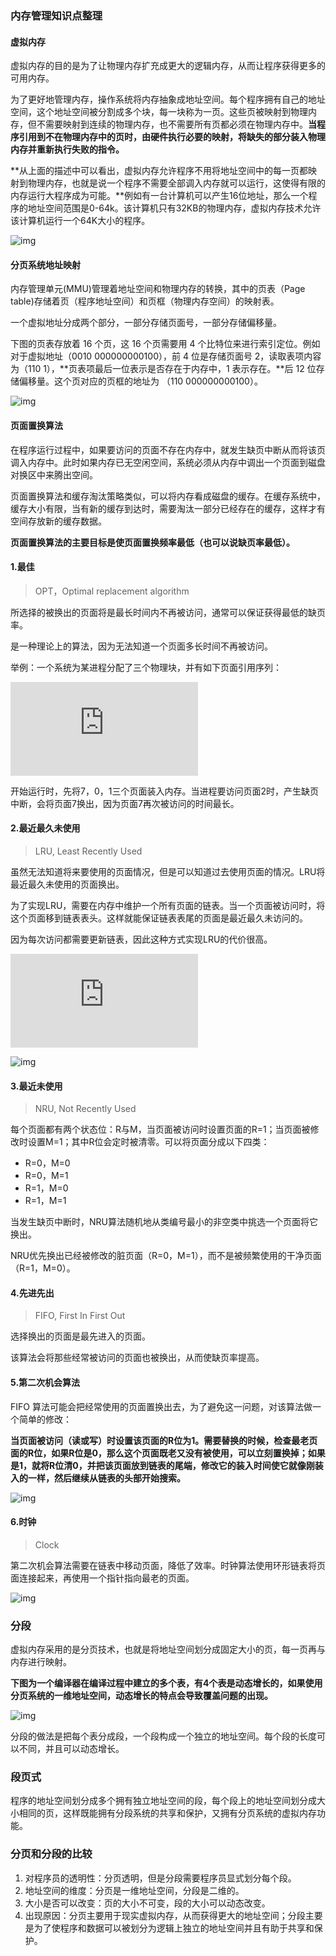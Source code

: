 ### 内存管理知识点整理

#### 虚拟内存

虚拟内存的目的是为了让物理内存扩充成更大的逻辑内存，从而让程序获得更多的可用内存。

为了更好地管理内存，操作系统将内存抽象成地址空间。每个程序拥有自己的地址空间，这个地址空间被分割成多个块，每一块称为一页。这些页被映射到物理内存，但不需要映射到连续的物理内存，也不需要所有页都必须在物理内存中。**当程序引用到不在物理内存中的页时，由硬件执行必要的映射，将缺失的部分装入物理内存并重新执行失败的指令。**

**从上面的描述中可以看出，虚拟内存允许程序不用将地址空间中的每一页都映射到物理内存，也就是说一个程序不需要全部调入内存就可以运行，这使得有限的内存运行大程序成为可能。**例如有一台计算机可以产生16位地址，那么一个程序的地址空间范围是0-64k。该计算机只有32KB的物理内存，虚拟内存技术允许该计算机运行一个64K大小的程序。

![img](https://gitee.com/CyC2018/CS-Notes/raw/master/docs/pics/7b281b1e-0595-402b-ae35-8c91084c33c1.png)

#### 分页系统地址映射

内存管理单元(MMU)管理着地址空间和物理内存的转换，其中的页表（Page table)存储着页（程序地址空间）和页框（物理内存空间）的映射表。

一个虚拟地址分成两个部分，一部分存储页面号，一部分存储偏移量。

下图的页表存放着 16 个页，这 16 个页需要用 4 个比特位来进行索引定位。例如对于虚拟地址（0010 000000000100），前 4 位是存储页面号 2，读取表项内容为（110 1），**页表项最后一位表示是否存在于内存中，1 表示存在。**后 12 位存储偏移量。这个页对应的页框的地址为 （110 000000000100）。

![img](https://gitee.com/CyC2018/CS-Notes/raw/master/docs/pics/cf4386a1-58c9-4eca-a17f-e12b1e9770eb.png)



#### 页面置换算法

在程序运行过程中，如果要访问的页面不存在内存中，就发生缺页中断从而将该页调入内存中。此时如果内存已无空闲空间，系统必须从内存中调出一个页面到磁盘对换区中来腾出空间。

页面置换算法和缓存淘汰策略类似，可以将内存看成磁盘的缓存。在缓存系统中，缓存大小有限，当有新的缓存到达时，需要淘汰一部分已经存在的缓存，这样才有空间存放新的缓存数据。

**页面置换算法的主要目标是使页面置换频率最低（也可以说缺页率最低）。**

#### **1.最佳**

> OPT，Optimal replacement algorithm

所选择的被换出的页面将是最长时间内不再被访问，通常可以保证获得最低的缺页率。

是一种理论上的算法，因为无法知道一个页面多长时间不再被访问。

举例：一个系统为某进程分配了三个物理块，并有如下页面引用序列：

![img](https://latex.codecogs.com/gif.latex?7%EF%BC%8C0%EF%BC%8C1%EF%BC%8C2%EF%BC%8C0%EF%BC%8C3%EF%BC%8C0%EF%BC%8C4%EF%BC%8C2%EF%BC%8C3%EF%BC%8C0%EF%BC%8C3%EF%BC%8C2%EF%BC%8C1%EF%BC%8C2%EF%BC%8C0%EF%BC%8C1%EF%BC%8C7%EF%BC%8C0%EF%BC%8C1)

开始运行时，先将7，0，1三个页面装入内存。当进程要访问页面2时，产生缺页中断，会将页面7换出，因为页面7再次被访问的时间最长。

#### **2.最近最久未使用**

> LRU, Least Recently Used

虽然无法知道将来要使用的页面情况，但是可以知道过去使用页面的情况。LRU将最近最久未使用的页面换出。

为了实现LRU，需要在内存中维护一个所有页面的链表。当一个页面被访问时，将这个页面移到链表表头。这样就能保证链表表尾的页面是最近最久未访问的。

因为每次访问都需要更新链表，因此这种方式实现LRU的代价很高。

![img](https://latex.codecogs.com/gif.latex?4%EF%BC%8C7%EF%BC%8C0%EF%BC%8C7%EF%BC%8C1%EF%BC%8C0%EF%BC%8C1%EF%BC%8C2%EF%BC%8C1%EF%BC%8C2%EF%BC%8C6)

![img](https://gitee.com/CyC2018/CS-Notes/raw/master/docs/pics/eb859228-c0f2-4bce-910d-d9f76929352b.png)

#### **3.最近未使用**

> NRU, Not Recently Used

每个页面都有两个状态位：R与M，当页面被访问时设置页面的R=1；当页面被修改时设置M=1；其中R位会定时被清零。可以将页面分成以下四类：

- R=0，M=0
- R=0，M=1
- R=1，M=0
- R=1，M=1

当发生缺页中断时，NRU算法随机地从类编号最小的非空类中挑选一个页面将它换出。

NRU优先换出已经被修改的脏页面（R=0，M=1），而不是被频繁使用的干净页面（R=1，M=0）。

#### **4.先进先出**

> FIFO, First In First Out

选择换出的页面是最先进入的页面。

该算法会将那些经常被访问的页面也被换出，从而使缺页率提高。

#### **5.第二次机会算法**

FIFO 算法可能会把经常使用的页面置换出去，为了避免这一问题，对该算法做一个简单的修改：

**当页面被访问（读或写）时设置该页面的R位为1。需要替换的时候，检查最老页面的R位，如果R位是0，那么这个页面既老又没有被使用，可以立刻置换掉；如果是1，就将R位清0，并把该页面放到链表的尾端，修改它的装入时间使它就像刚装入的一样，然后继续从链表的头部开始搜索。**

![img](https://gitee.com/CyC2018/CS-Notes/raw/master/docs/pics/ecf8ad5d-5403-48b9-b6e7-f2e20ffe8fca.png)

#### **6.时钟**

> Clock

第二次机会算法需要在链表中移动页面，降低了效率。时钟算法使用环形链表将页面连接起来，再使用一个指针指向最老的页面。

![img](https://gitee.com/CyC2018/CS-Notes/raw/master/docs/pics/5f5ef0b6-98ea-497c-a007-f6c55288eab1.png)



### 分段

虚拟内存采用的是分页技术，也就是将地址空间划分成固定大小的页，每一页再与内存进行映射。

**下图为一个编译器在编译过程中建立的多个表，有4个表是动态增长的，如果使用分页系统的一维地址空间，动态增长的特点会导致覆盖问题的出现。**

![img](https://gitee.com/CyC2018/CS-Notes/raw/master/docs/pics/22de0538-7c6e-4365-bd3b-8ce3c5900216.png)

分段的做法是把每个表分成段，一个段构成一个独立的地址空间。每个段的长度可以不同，并且可以动态增长。



### 段页式

程序的地址空间划分成多个拥有独立地址空间的段，每个段上的地址空间划分成大小相同的页，这样既能拥有分段系统的共享和保护，又拥有分页系统的虚拟内存功能。



### 分页和分段的比较

1. 对程序员的透明性：分页透明，但是分段需要程序员显式划分每个段。
2. 地址空间的维度：分页是一维地址空间，分段是二维的。
3. 大小是否可以改变：页的大小不可变，段的大小可以动态改变。
4. 出现原因：分页主要用于现实虚拟内存，从而获得更大的地址空间；分段主要是为了使程序和数据可以被划分为逻辑上独立的地址空间并且有助于共享和保护。